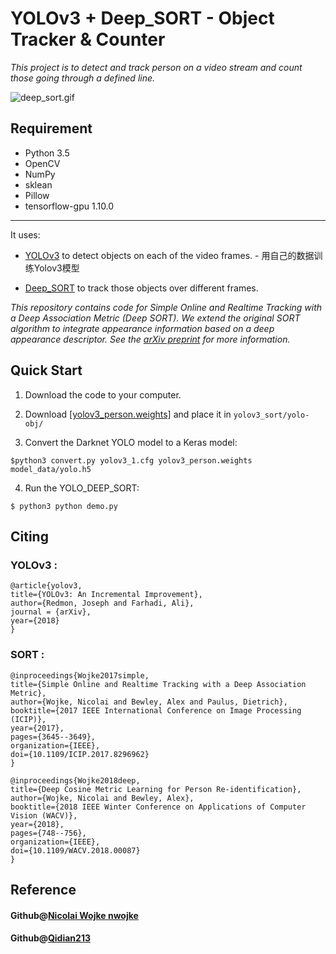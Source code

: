 # YOLOv3 + Deep_SORT - Object Tracker & Counter

*This project is to detect and track person on a video stream and count those going through a defined line.*

![deep_sort.gif](https://github.com/yehengchen/ObjectDetection/blob/master/OneStage/yolo/yolo_img/sort_1.gif)

## Requirement

* Python 3.5
* OpenCV
* NumPy
* sklean
* Pillow
* tensorflow-gpu 1.10.0 
***

It uses:

* [YOLOv3](https://github.com/yehengchen/ObjectDetection/tree/master/OneStage/yolo/yolov3) to detect objects on each of the video frames. - 用自己的数据训练Yolov3模型

* [Deep_SORT](https://github.com/nwojke/deep_sort) to track those objects over different frames.

*This repository contains code for Simple Online and Realtime Tracking with a Deep Association Metric (Deep SORT). We extend the original SORT algorithm to integrate appearance information based on a deep appearance descriptor. See the [arXiv preprint](https://arxiv.org/abs/1703.07402) for more information.*


## Quick Start

1. Download the code to your computer.
     
2. Download [[yolov3_person.weights]](https://yun.baidu.com/disk/home?errno=0&errmsg=Auth%20Login%20Sucess&&bduss=&ssnerror=0&traceid=#/all?vmode=list&path=%2FGithub%2Fyolov3) and place it in `yolov3_sort/yolo-obj/`

3. Convert the Darknet YOLO model to a Keras model:
```
$python3 convert.py yolov3_1.cfg yolov3_person.weights model_data/yolo.h5
``` 

4. Run the YOLO_DEEP_SORT:

```
$ python3 python demo.py
```

## Citing

### YOLOv3 :

    @article{yolov3,
    title={YOLOv3: An Incremental Improvement},
    author={Redmon, Joseph and Farhadi, Ali},
    journal = {arXiv},
    year={2018}
    }

### SORT :

    @inproceedings{Wojke2017simple,
    title={Simple Online and Realtime Tracking with a Deep Association Metric},
    author={Wojke, Nicolai and Bewley, Alex and Paulus, Dietrich},
    booktitle={2017 IEEE International Conference on Image Processing (ICIP)},
    year={2017},
    pages={3645--3649},
    organization={IEEE},
    doi={10.1109/ICIP.2017.8296962}
    }

    @inproceedings{Wojke2018deep,
    title={Deep Cosine Metric Learning for Person Re-identification},
    author={Wojke, Nicolai and Bewley, Alex},
    booktitle={2018 IEEE Winter Conference on Applications of Computer Vision (WACV)},
    year={2018},
    pages={748--756},
    organization={IEEE},
    doi={10.1109/WACV.2018.00087}
    }
    
## Reference
#### Github@[Nicolai Wojke nwojke](https://github.com/nwojke/deep_sort)
#### Github@[Qidian213 ](https://github.com/yehengchen/ObjectDetection/tree/master/OneStage/yolo/deep_sort_yolov3)



